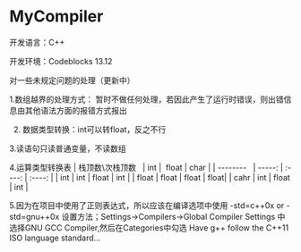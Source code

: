 # MyCompiler
开发语言：C++

开发环境：Codeblocks 13.12


对一些未规定问题的处理（更新中）

1.数组越界的处理方式： 暂时不做任何处理，若因此产生了运行时错误，则出错信息由其他语法方面的报错方式报出

2. 数据类型转换：int可以转float，反之不行

3.读语句只读普通变量，不读数组

4.运算类型转换表
| 栈顶数\次栈顶数   | int  |  float | char |
| --------   | -----: | :----: | :----: |
| int        | int     |   float   | int |
| float        | float      |   float    | float|
| cahr       | int      |   float    | int |

		
5.因为在项目中使用了正则表达式，所以应该在编译选项中使用
-std=c++0x or -std=gnu++0x
设置方法；Settings->Compilers->Global Compiler Settings
中选择GNU GCC Compiler,然后在Categories中勾选
Have g++ follow the C++11 ISO language standard...
